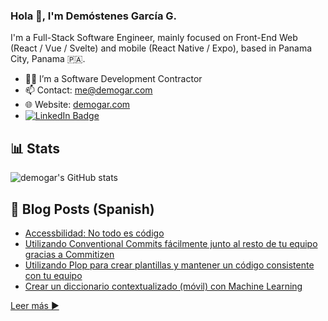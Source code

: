 ### Hola 👋, I'm Demóstenes García G.

I'm a Full-Stack Software Engineer, mainly focused on Front-End Web (React / Vue / Svelte) and mobile (React Native / Expo), based in Panama City, Panama 🇵🇦.

- 👨‍💻 I’m a Software Development Contractor
- 📫 Contact: [me@demogar.com](mailto:me@demogar.com?subject=[GitHub])
- 🌐 Website: [demogar.com](https://www.demogar.com)
- [![LinkedIn Badge](https://img.shields.io/badge/LinkedIn-blue?style=flat&logo=linkedin&labelColor=blue&link=https://www.linkedin.com/in/demogar/)](https://www.linkedin.com/in/demogar/)

## 📊 Stats

![demogar's GitHub stats](https://github-readme-stats.vercel.app/api?username=demogar&count_private=true&theme=radical)

## :pencil: Blog Posts (Spanish)

- [Accessbilidad: No todo es código](https://www.demogar.com/2024/08/26/accessibilidad-mas-alla-codigo/)
- [Utilizando Conventional Commits fácilmente junto al resto de tu equipo gracias a Commitizen](https://www.demogar.com/2022/11/13/conventional-commits-herramientas/)
- [Utilizando Plop para crear plantillas y mantener un código consistente con tu equipo](https://www.demogar.com/2022/10/29/utilizando-plop-para-generacion-de-codigo/)
- [Crear un diccionario contextualizado (móvil) con Machine Learning](https://www.demogar.com/2022/10/24/crear-un-diccionario-contextualizado-con-ml/)

[Leer más ▶️](https://www.demogar.com/blog)

